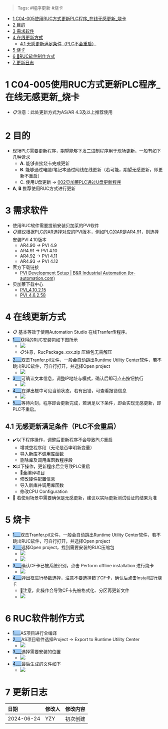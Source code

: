 > Tags: #程序更新 #烧卡

- [1 C04-005使用RUC方式更新PLC程序_在线无感更新_烧卡](#_1-c04-005%E4%BD%BF%E7%94%A8ruc%E6%96%B9%E5%BC%8F%E6%9B%B4%E6%96%B0plc%E7%A8%8B%E5%BA%8F%E5%9C%A8%E7%BA%BF%E6%97%A0%E6%84%9F%E6%9B%B4%E6%96%B0%E7%83%A7%E5%8D%A1)
- [2 目的](#_2-%E7%9B%AE%E7%9A%84)
- [3 需求软件](#_3-%E9%9C%80%E6%B1%82%E8%BD%AF%E4%BB%B6)
- [4 在线更新方式](#_4-%E5%9C%A8%E7%BA%BF%E6%9B%B4%E6%96%B0%E6%96%B9%E5%BC%8F)
	- [4.1 无感更新满足条件（PLC不会重启）](#_41-%E6%97%A0%E6%84%9F%E6%9B%B4%E6%96%B0%E6%BB%A1%E8%B6%B3%E6%9D%A1%E4%BB%B6%EF%BC%88plc%E4%B8%8D%E4%BC%9A%E9%87%8D%E5%90%AF%EF%BC%89)
- [5 烧卡](#_5-%E7%83%A7%E5%8D%A1)
- [6 👷RUC软件制作方式](#_6-ruc%E8%BD%AF%E4%BB%B6%E5%88%B6%E4%BD%9C%E6%96%B9%E5%BC%8F)
- [7 更新日志](#_7-%E6%9B%B4%E6%96%B0%E6%97%A5%E5%BF%97)

# 1 C04-005使用RUC方式更新PLC程序_在线无感更新_烧卡

- 📋注意：此处更新方式为AS/AR 4.3及以上推荐使用

# 2 目的

- 现场PLC需要更新程序，期望能够下发二进制程序用于现场更新，一般有如下几种诉求
    - **A**. 能够直接烧卡完成更新
    - **B**. 能够通过电脑/笔记本通过网线在线更新（若可能，期望无感更新，即更新不重启）
    - C. 使用U盘更新 → [002贝加莱PLC通过U盘更新程序](002贝加莱PLC通过U盘更新程序.md)
- **A**, **B** 推荐使用RUC方式进行更新

# 3 需求软件

- 使用RUC软件需要提前安装贝加莱的PVI软件
- 📋建议根据PLC的AR选择对应的PVI版本，例如PLC的AR是AR4.91，则选择安装PVI 4.10版本
    - AR4.90 → PVI 4.9
    - AR4.91 → PVI 4.10
    - AR4.92 → PVI 4.11
    - AR4.93 → PVI 4.12
- 官方下载链接
    - [PVI Development Setup | B&R Industrial Automation (br-automation.com)](https://www.br-automation.com/zh/downloads/software/automation-netpvi/pvi-development-setup/)
- 贝加莱下载中心
    - [PVI_4.10.2.15](https://br-community.com/downloadDis/100)
    - [PVI_4.6.2.58](https://br-community.com/downloadDis/256)

# 4 在线更新方式

- 📋 基本等效于使用Automation Studio 在线Tranfer传程序。
- <span style="background:#A0CCF6">1___</span>获得的RUC安装包如下图所示
    - ![](FILES/005使用RUC方式更新PLC程序_在线无感更新_烧卡/image-20240624102621829.png)
    - 📋注意，RucPackage_xxx.zip 压缩包无需解压
- <span style="background:#A0CCF6">2___</span>双击Tranfer.pil文件，一般会自动跳出Runtime Utility Center软件，若不跳出RUC软件，可自行打开，并选择Open project
    - ![](FILES/005使用RUC方式更新PLC程序_在线无感更新_烧卡/image-20240624102654697.png)
- <span style="background:#A0CCF6">3___</span>可确认文本信息，调整IP地址与模式，确认后即可点击按钮执行
    - ![](FILES/005使用RUC方式更新PLC程序_在线无感更新_烧卡/image-20240624102932229.png)
- <span style="background:#A0CCF6">4___</span>在弹出框中可见当前状态，若有出错，可查看报错信息
    - ![](FILES/005使用RUC方式更新PLC程序_在线无感更新_烧卡/image-20240624103115682.png)
- <span style="background:#A0CCF6">5___</span>等待片刻，程序即会更新完成，若满足以下条件，即会实现无感更新，即PLC不重启。

## 4.1 无感更新满足条件（PLC不会重启）

- ✔️以下程序操作，调整后更新程序不会导致PLC重启
    - 增减空程序段（无论是否申明新变量）
    - 导入新库不调用库函数
    - 删除库及调用库函数程序段
- ❌以下操作，更新程序后会导致PLC重启
    - 🚩全编译项目
    - 修改硬件配置信息
    - 导入新库并调用库函数
    - 修改CPU Configuration
- 🔴 若使用场景中需要确保是无感更新，建议以实际更新测试验证的结果为准

# 5 烧卡

- <span style="background:#A0CCF6">1___</span>双击Tranfer.pil文件，一般会自动跳出Runtime Utility Center软件，若不跳出RUC软件，可自行打开，并选择Open project
- <span style="background:#A0CCF6">2___</span>选择Open project，找到需要安装的RUC压缩包
    - ![](FILES/005使用RUC方式更新PLC程序_在线无感更新_烧卡/image-20240624105547616.png)
    - ![](FILES/005使用RUC方式更新PLC程序_在线无感更新_烧卡/image-20240624105636601.png)
- <span style="background:#A0CCF6">3___</span>确认CF卡已被系统识别，点击 Perform offline installation 进行烧卡
    - ![](FILES/005使用RUC方式更新PLC程序_在线无感更新_烧卡/image-20240624105656223.png)
- <span style="background:#A0CCF6">4___</span>弹出框进行参数选择，注意不要选择错了CF卡，确认后点击Install进行烧卡
    - 🔴注意，此操作会导致CF卡先被格式化、分区再更新文件
    - ![](FILES/005使用RUC方式更新PLC程序_在线无感更新_烧卡/image-20240624105804742.png)

# 6 RUC软件制作方式

- <span style="background:#A0CCF6">1___</span>AS项目进行全编译
- <span style="background:#A0CCF6">2___</span>AS项目软件选择Project → Export to Runtime Utility Center
    - ![](FILES/005使用RUC方式更新PLC程序_在线无感更新_烧卡/image-20240624110345197.png)
- <span style="background:#A0CCF6">3___</span>选择需要安装的位置
    - ![](FILES/005使用RUC方式更新PLC程序_在线无感更新_烧卡/image-20240624110535091.png)
- <span style="background:#A0CCF6">4___</span>最后生成的文件如下
    - ![](FILES/005使用RUC方式更新PLC程序_在线无感更新_烧卡/image-20240624102621829.png)

# 7 更新日志

| 日期                             | 修改人 | 修改内容 |
| :----------------------------- | :-- | :--- |
| 2024-06-24 | YZY | 初次创建 |

